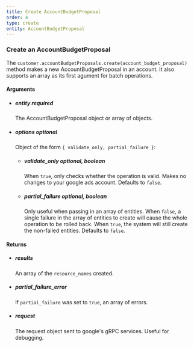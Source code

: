 ```yaml
---
title: Create AccountBudgetProposal 
order: 4
type: create
entity: AccountBudgetProposal 
---
```


### Create an AccountBudgetProposal 

The `customer.accountBudgetProposals.create(account_budget_proposal)` method makes a new AccountBudgetProposal in an account. It also supports an array as its first agument for batch operations.


#### Arguments

- ##### entity *required* 
    The AccountBudgetProposal object or array of objects.
- ##### options *optional*
    Object of the form `{ validate_only, partial_failure }`:
    - ##### validate_only *optional, boolean* 
        When `true`, only checks whether the operation is valid. Makes no changes to your google ads account. Defaults to `false`.
    - ##### partial_failure *optional, boolean*
        Only useful when passing in an array of entities. When `false`, a single failure in the array of entities to create will cause the whole operation to be rolled back. When `true`, the system will still create the non-failed entities. Defaults to `false`.


#### Returns

- ##### results
    An array of the `resource_names` created.
- ##### partial_failure_error
    If `partial_failure` was set to `true`, an array of errors.
- ##### request
    The request object sent to google's gRPC services. Useful for debugging.
